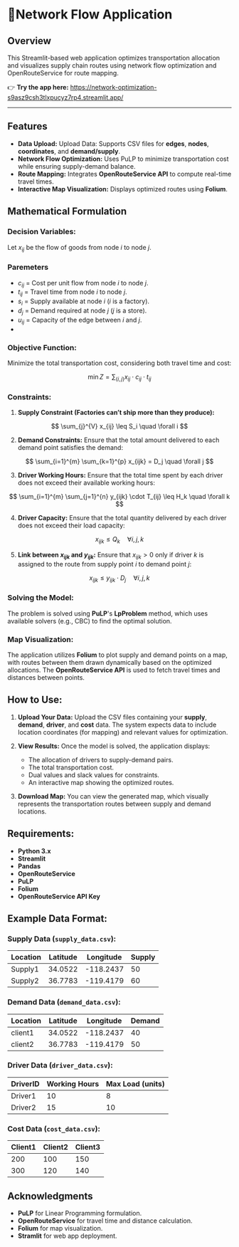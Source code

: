# 🚛Network Flow Application

## Overview

This Streamlit-based web application optimizes transportation allocation and visualizes supply chain routes using network flow optimization and OpenRouteService for route mapping.

👉 **Try the app here:** https://network-optimization-s9asz9csh3tlxpucyz7rp4.streamlit.app/

---

## Features
- **Data Upload:** Upload Data: Supports CSV files for **edges**, **nodes**, **coordinates**, and **demand/supply**.
- **Network Flow Optimization:** Uses PuLP to minimize transportation cost while ensuring supply-demand balance.
- **Route Mapping:** Integrates **OpenRouteService API** to compute real-time travel times.
- **Interactive Map Visualization:** Displays optimized routes using **Folium**.

## Mathematical Formulation
### Decision Variables:
Let $x_{ij}$ be the flow of goods from node $i$ to node $j$.

### Paremeters
- $c_{ij}$ = Cost per unit flow from node $i$ to node $j$.
- $t_{ij}$ = Travel time from node $i$ to node $j$.
- $s_i$ = Supply available at node $i$ ($i$ is a factory).
- $d_j$ = Demand required at node $j$ ($j$ is a store).
- $u_{ij}$ = Capacity of the edge between $i$ and $j$.
- 
### Objective Function:
Minimize the total transportation cost, considering both travel time and cost:

$$
\min Z = \sum_{(i,j)} x_{ij} \cdot c_{ij} \cdot t_{ij}
$$

### Constraints:

1. **Supply Constraint (Factories can’t ship more than they produce):**

$$
\sum_{j}^{V} x_{ij} \leq S_i \quad \forall i
$$

2. **Demand Constraints:**
   Ensure that the total amount delivered to each demand point satisfies the demand:

$$
\sum_{i=1}^{m} \sum_{k=1}^{p} x_{ijk} = D_j \quad \forall j
$$

3. **Driver Working Hours:**
   Ensure that the total time spent by each driver does not exceed their available working hours:

$$
\sum_{i=1}^{m} \sum_{j=1}^{n} y_{ijk} \cdot T_{ij} \leq H_k \quad \forall k
$$

4. **Driver Capacity:**
   Ensure that the total quantity delivered by each driver does not exceed their load capacity:

$$
x_{ijk} \leq Q_k \quad \forall i, j, k
$$

5. **Link between $x_{ijk}$ and $y_{ijk}$:**
   Ensure that $x_{ijk} > 0$ only if driver $k$ is assigned to the route from supply point $i$ to demand point $j$:

$$
x_{ijk} \leq y_{ijk} \cdot D_j \quad \forall i, j, k
$$

### Solving the Model:
The problem is solved using **PuLP**'s **LpProblem** method, which uses available solvers (e.g., CBC) to find the optimal solution.

### Map Visualization:
The application utilizes **Folium** to plot supply and demand points on a map, with routes between them drawn dynamically based on the optimized allocations. The **OpenRouteService API** is used to fetch travel times and distances between points.

## How to Use:

1. **Upload Your Data:** Upload the CSV files containing your **supply**, **demand**, **driver**, and **cost** data. The system expects data to include location coordinates (for mapping) and relevant values for optimization.
   
2. **View Results:** Once the model is solved, the application displays:
   - The allocation of drivers to supply-demand pairs.
   - The total transportation cost.
   - Dual values and slack values for constraints.
   - An interactive map showing the optimized routes.

3. **Download Map:** You can view the generated map, which visually represents the transportation routes between supply and demand locations.

## Requirements:
- **Python 3.x**
- **Streamlit**
- **Pandas**
- **OpenRouteService**
- **PuLP**
- **Folium**
- **OpenRouteService API Key**

## Example Data Format:

### Supply Data (`supply_data.csv`):
| Location | Latitude  | Longitude | Supply |
|----------|-----------|-----------|--------|
| Supply1  | 34.0522   | -118.2437 | 50     |
| Supply2  | 36.7783   | -119.4179 | 60     |

### Demand Data (`demand_data.csv`):
| Location | Latitude  | Longitude | Demand |
|----------|-----------|-----------|--------|
| client1  | 34.0522   | -118.2437 | 40     |
| client2  | 36.7783   | -119.4179 | 50     |

### Driver Data (`driver_data.csv`):
| DriverID | Working Hours  | Max Load (units) |
|----------|----------------|------------------|
| Driver1  | 10             | 8                |
| Driver2  | 15             | 10               |

### Cost Data (`cost_data.csv`):
| Client1 | Client2 | Client3 |
|---------|---------|---------|
| 200     | 100     | 150     |
| 300     | 120     | 140     |


## Acknowledgments
- **PuLP** for Linear Programming formulation.
- **OpenRouteService** for travel time and distance calculation.
- **Folium** for map visualization.
- **Stramlit** for web app deployment.

